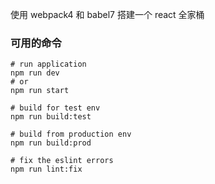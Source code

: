 使用 webpack4 和 babel7 搭建一个 react 全家桶

### 可用的命令

```shell
# run application
npm run dev
# or
npm run start

# build for test env
npm run build:test

# build from production env
npm run build:prod

# fix the eslint errors
npm run lint:fix

```

